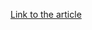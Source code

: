 [Link to the article](https://blog.stealthbits.com/cracking-active-directory-passwords-with-as-rep-roasting/)
